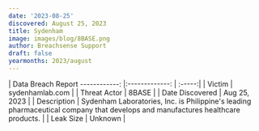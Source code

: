 ```yaml
---
date: '2023-08-25'
discovered: August 25, 2023
title: Sydenham
image: images/blog/8BASE.png
author: Breachsense Support
draft: false
yearmonths: 2023/august
---
```



| Data Breach Report
------------:     |:-------------:    | :-----:|
| Victim      | sydenhamlab.com      | 
| Threat Actor      | 8BASE      | 
| Date Discovered      | Aug 25, 2023      | 
| Description      | Sydenham Laboratories, Inc. is Philippine's leading pharmaceutical company that develops and manufactures healthcare products.      | 
| Leak Size      | Unknown      | 

